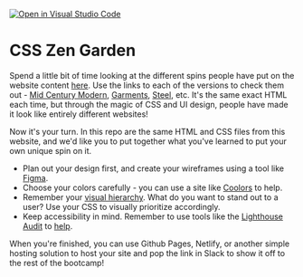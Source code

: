 [![Open in Visual Studio Code](https://classroom.github.com/assets/open-in-vscode-f059dc9a6f8d3a56e377f745f24479a46679e63a5d9fe6f495e02850cd0d8118.svg)](https://classroom.github.com/online_ide?assignment_repo_id=6497021&assignment_repo_type=AssignmentRepo)
# CSS Zen Garden

Spend a little bit of time looking at the different spins people have put on the website content [here](http://www.csszengarden.com/). Use the links to each of the versions to check them out - [Mid Century Modern](http://www.csszengarden.com/221/), [Garments](http://www.csszengarden.com/220/), [Steel](http://www.csszengarden.com/219/), etc. It's the same exact HTML each time, but through the magic of CSS and UI design, people have made it look like entirely different websites!

Now it's your turn. In this repo are the same HTML and CSS files from this website, and we'd like you to put together what you've learned to put your own unique spin on it.

- Plan out your design first, and create your wireframes using a tool like [Figma](https://www.figma.com/).
- Choose your colors carefully - you can use a site like [Coolors](https://coolors.co/) to help.
- Remember your [visual hierarchy](https://www.awwwards.com/understanding-web-ui-visual-hierarchy.html). What do you want to stand out to a user? Use your CSS to visually prioritize accordingly.
- Keep accessibility in mind. Remember to use tools like the [Lighthouse Audit](https://developers.google.com/web/tools/lighthouse) to [help](https://medium.com/accessibility-a11y/do-an-accessibility-audit-using-google-chrome-lighthouse-30ff7887901c).

When you're finished, you can use Github Pages, Netlify, or another simple hosting solution to host your site and pop the link in Slack to show it off to the rest of the bootcamp!
